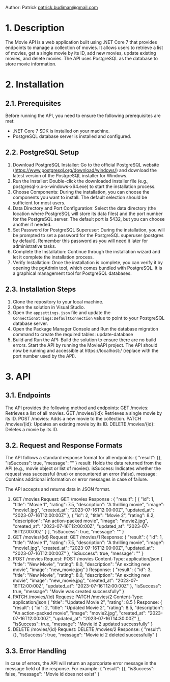 Author: Patrick <patrick.budiman@gmail.com>

# 1. Description
The Movie API is a web application built using .NET Core 7 that provides endpoints to manage a collection of movies. 
It allows users to retrieve a list of movies, get a single movie by its ID, add new movies, update existing movies, and delete movies. 
The API uses PostgreSQL as the database to store movie information.

# 2. Installation

## 2.1. Prerequisites
Before running the API, you need to ensure the following prerequisites are met:
- .NET Core 7 SDK is installed on your machine.
- PostgreSQL database server is installed and configured.

## 2.2. PostgreSQL Setup
1. Download PostgreSQL Installer:
Go to the official PostgreSQL website (https://www.postgresql.org/download/windows/) and download the latest version of the PostgreSQL installer for Windows.
2. Run the Installer:
Double-click the downloaded installer file (e.g., postgresql-x.x-x-windows-x64.exe) to start the installation process.
3. Choose Components:
During the installation, you can choose the components you want to install. The default selection should be sufficient for most users.
4. Data Directory and Port Configuration:
Select the data directory (the location where PostgreSQL will store its data files) and the port number for the PostgreSQL server. The default port is 5432, but you can choose another if needed.
5. Set Password for PostgreSQL Superuser:
During the installation, you will be prompted to set a password for the PostgreSQL superuser (postgres by default). Remember this password as you will need it later for administrative tasks.
6. Complete the Installation:
Continue through the installation wizard and let it complete the installation process.
7. Verify Installation:
Once the installation is complete, you can verify it by opening the pgAdmin tool, which comes bundled with PostgreSQL. It is a graphical management tool for PostgreSQL databases.

## 2.3. Installation Steps
1. Clone the repository to your local machine.				
2. Open the solution in Visual Studio.
3. Open the `appsettings.json` file and update the `ConnectionStrings:DefaultConnection` value to point to your PostgreSQL database server.
4. Open the Package Manager Console and Run the database migration command to create the required tables: update-database
5. Build and Run the API:
Build the solution to ensure there are no build errors.
Start the API by running the MovieAPI project.
The API should now be running and accessible at https://localhost:<port>/ (replace <port> with the port number used by the API).

# 3. API

## 3.1. Endpoints
The API provides the following method and endpoints:
GET /movies: Retrieves a list of all movies.
GET /movies/{id}: Retrieves a single movie by its ID.
POST /movies: Adds a new movie to the collection.
PATCH /movies/{id}: Updates an existing movie by its ID.
DELETE /movies/{id}: Deletes a movie by its ID.

## 3.2. Request and Response Formats
The API follows a standard response format for all endpoints:
{
  "result": {},
  "isSuccess": true,
  "message": ""
}
result: Holds the data returned from the API (e.g., movie object or list of movies).
isSuccess: Indicates whether the request was successful (true) or encountered an error (false).
message: Contains additional information or error messages in case of failure.

The API accepts and returns data in JSON format.
1. GET /movies
Request: GET /movies
Response : 
{
  "result": [
    {
      "id": 1,
      "title": "Movie 1",
      "rating": 7.5,
      "description": "A thrilling movie",
      "image": "movie1.jpg",
      "created_at": "2023-07-16T12:00:00Z",
      "updated_at": "2023-07-16T12:00:00Z"
    },
    {
      "id": 2,
      "title": "Movie 2",
      "rating": 8.2,
      "description": "An action-packed movie",
      "image": "movie2.jpg",
      "created_at": "2023-07-16T12:00:00Z",
      "updated_at": "2023-07-16T12:00:00Z"
    }
  ],
  "isSuccess": true,
  "message": ""
}
2. GET /movies/{id}
Request: GET /movies/1
Response:
{
  "result": {
    "id": 1,
    "title": "Movie 1",
    "rating": 7.5,
    "description": "A thrilling movie",
    "image": "movie1.jpg",
    "created_at": "2023-07-16T12:00:00Z",
    "updated_at": "2023-07-16T12:00:00Z"
  },
  "isSuccess": true,
  "message": ""
}
3. POST /movies
Request: POST /movies
Content-Type: application/json
{
    "title": "New Movie",
    "rating": 8.0,
    "description": "An exciting new movie",
    "image": "new_movie.jpg"
}
Response:
{
  "result": {
    "id": 3,
    "title": "New Movie",
    "rating": 8.0,
    "description": "An exciting new movie",
    "image": "new_movie.jpg",
    "created_at": "2023-07-16T12:00:00Z",
    "updated_at": "2023-07-16T12:00:00Z"
  },
  "isSuccess": true,
  "message": "Movie was created successfully"
}
4. PATCH /movies/{id}
Request: PATCH /movies/2
Content-Type: application/json
{
  "title": "Updated Movie 2",
  "rating": 8.5
}
Response:
{
  "result": {
    "id": 2,
    "title": "Updated Movie 2",
    "rating": 8.5,
    "description": "An action-packed movie",
    "image": "movie2.jpg",
    "created_at": "2023-07-16T12:00:00Z",
    "updated_at": "2023-07-16T14:30:00Z"
  },
  "isSuccess": true,
  "message": "Movie id 2 updated successfully"
}
5. DELETE /movies/{id}
Request: DELETE /movies/2
Response:
{
  "result": {},
  "isSuccess": true,
  "message": "Movie id 2 deleted successfully"
}

## 3.3. Error Handling
In case of errors, the API will return an appropriate error message in the message field of the response. For example:
{
  "result": {},
  "isSuccess": false,
  "message": "Movie id does not exist"
}
